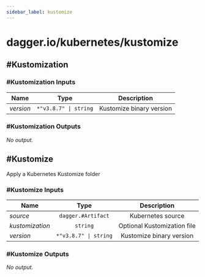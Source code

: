 ```yaml
---
sidebar_label: kustomize
---
```


# dagger.io/kubernetes/kustomize

## #Kustomization

### #Kustomization Inputs

| Name             | Type                     | Description                |
| -------------    |:-------------:           |:-------------:             |
|*version*         | `*"v3.8.7" \| string`    |Kustomize binary version    |

### #Kustomization Outputs

_No output._

## #Kustomize

Apply a Kubernetes Kustomize folder

### #Kustomize Inputs

| Name              | Type                     | Description                   |
| -------------     |:-------------:           |:-------------:                |
|*source*           | `dagger.#Artifact`       |Kubernetes source              |
|*kustomization*    | `string`                 |Optional Kustomization file    |
|*version*          | `*"v3.8.7" \| string`    |Kustomize binary version       |

### #Kustomize Outputs

_No output._
